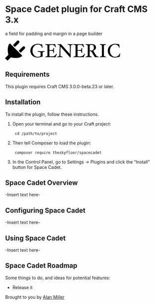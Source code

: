 # Space Cadet plugin for Craft CMS 3.x

a field for padding and margin in a page builder

![Screenshot](resources/img/plugin-logo.png)

## Requirements

This plugin requires Craft CMS 3.0.0-beta.23 or later.

## Installation

To install the plugin, follow these instructions.

1. Open your terminal and go to your Craft project:

        cd /path/to/project

2. Then tell Composer to load the plugin:

        composer require theskyfloor/spacecadet

3. In the Control Panel, go to Settings → Plugins and click the “Install” button for Space Cadet.

## Space Cadet Overview

-Insert text here-

## Configuring Space Cadet

-Insert text here-

## Using Space Cadet

-Insert text here-

## Space Cadet Roadmap

Some things to do, and ideas for potential features:

* Release it

Brought to you by [Alan Miller](http://www.theskyfloor.com)
